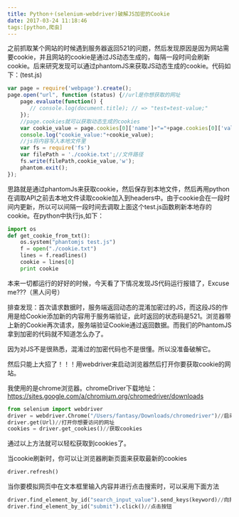 ```yaml
---
title: Python＋(selenium-webdriver)破解JS加密的Cookie
date: 2017-03-24 11:18:46
tags:[python,爬虫]
---
```


之前抓取某个网站的时候遇到服务器返回521的问题，然后发现原因是因为网站需要cookie，并且网站的cookie是通过JS动态生成的，每隔一段时间会刷新cookie。后来研究发现可以通过phantomJS来获取JS动态生成的cookie。代码如下：(test.js)

```javascript
var page = require('webpage').create();
page.open("url", function (status) {//url是你想获取的网址
    page.evaluate(function() {
       // console.log(document.title); // => "test=test-value;"
    });
    //page.cookies就可以获取动态生成的cookies
    var cookie_value = page.cookies[0]['name']+"="+page.cookies[0]['value'];
    console.log("cookie_value:"+cookie_value);
  	//js将内容写入本地文件里
    var fs = require('fs')
	var filePath = './cookie.txt';//文件路径
    fs.write(filePath,cookie_value,'w');
    phantom.exit();
});
```

思路就是通过phantomJs来获取cookie，然后保存到本地文件，然后再用python在调取API之前去本地文件读取cookie加入到headers中。由于cookie会在一段时间内更新，所以可以间隔一段时间去调取上面这个test.js函数刷新本地存的cookie。在python中执行js,如下：

```python
import os
def get_cookie_from_txt():
	os.system("phantomjs test.js")
	f = open("./cookie.txt")
	lines = f.readlines()
	cookie = lines[0]
	print cookie
```

本来一切都运行的好好的时候，今天看了下情况发现JS代码运行报错了，Excuse me???（黑人问号）

排查发现：首次请求数据时，服务端返回动态的混淆加密过的JS，而这段JS的作用是给Cookie添加新的内容用于服务端验证，此时返回的状态码是521。浏览器带上新的Cookie再次请求，服务端验证Cookie通过返回数据。而我们的PhantomJS拿到加密的代码就不知道怎么办了。



因为对JS不是很熟悉，混淆过的加密代码也不是很懂。所以没准备破解它。

然后只能上大招了！！！用webdriver来启动浏览器然后打开你要获取cookie的网站。

我使用的是chrome浏览器。chromeDriver下载地址：https://sites.google.com/a/chromium.org/chromedriver/downloads

```python
from selenium import webdriver
driver = webdriver.Chrome("/Users/fantasy/Downloads/chromedriver")//启动chrome浏览器
driver.get(Url)//打开你想要访问的网址
cookies = driver.get_cookies()//获取cookies
```

通过以上方法就可以轻松获取到cookies了。

当cookie刷新时，你可以让浏览器刷新页面来获取最新的cookies

```python
driver.refresh()
```

当你要模拟网页中在文本框里输入内容并进行点击搜索时，可以采用下面方法

```python
driver.find_element_by_id("search_input_value").send_keys(keyword)//向指定的id控件里传值
driver.find_element_by_id("submit").click()//点击按钮
```
